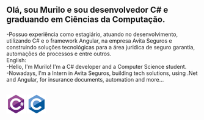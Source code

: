 ## Olá, sou Murilo e sou desenvolvedor C# e graduando em Ciências da Computação.
-Possuo experiência como estagiário, atuando no desenvolvimento, utilizando C# e o framework Angular, na empresa Avita Seguros e construindo soluções tecnológicas para a área juridica de seguro garantia, automações de processos e entre outros.<br>
English:<br>
-Hello, I'm Murilo! I'm a C# developer and a Computer Science student.<br>
-Nowadays, I'm a Intern in Avita Seguros, building tech solutions, using .Net and Angular, for insurance documents, automation and more...

<div style="display: inline_block"><br>
  <a ref = "https://github.com/MrlDev013">
  <img align="center" alt="Murilo-Csharp" height="50" width="50"   src="https://raw.githubusercontent.com/devicons/devicon/master/icons/csharp/csharp-original.svg">
  <img align="center" alt="Murilo-C" height="50" width="50"   src="https://raw.githubusercontent.com/devicons/devicon/master/icons/c/c-original.svg">
</div>
